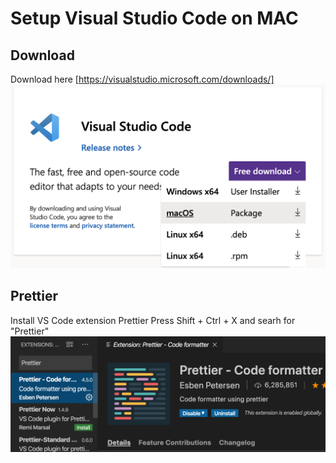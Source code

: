 # Setup Visual Studio Code on MAC


## Download
Download here [https://visualstudio.microsoft.com/downloads/]
<img src="../images/Screenshot_2020-05-02_21.28.32.png" >

## Prettier
Install VS Code extension Prettier 
Press Shift + Ctrl + X and searh for "Prettier" 
<img src="../images/Screenshot_2020-05-02_01.24.39.png" >
